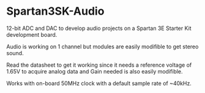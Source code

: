 # Spartan3SK-Audio

12-bit ADC and DAC to develop audio projects on a
Spartan 3E Starter Kit development board.

Audio is working on 1 channel but modules are easily modifible to
get stereo sound.

Read the datasheet to get it working since it needs a reference voltage
of 1.65V to acquire analog data and Gain needed is also easily modifible.

Works with on-board 50MHz clock with a default sample rate of ~40kHz.